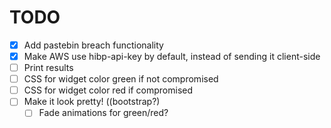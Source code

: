 # TODO
- [x] Add pastebin breach functionality
- [x] Make AWS use hibp-api-key by default, instead of sending it client-side
- [ ] Print results
- [ ] CSS for widget color green if not compromised
- [ ] CSS for widget color red if compromised
- [ ] Make it look pretty! ((bootstrap?)
    - [ ] Fade animations for green/red?